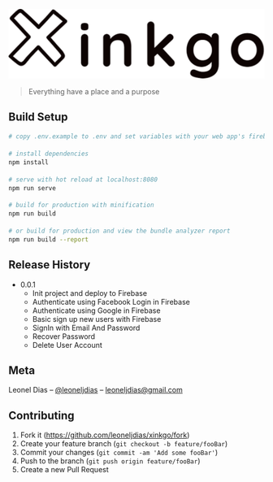 ![](logo.png)
> Everything have a place and a purpose

## Build Setup

``` bash
# copy .env.example to .env and set variables with your web app's firebase configuration

# install dependencies
npm install

# serve with hot reload at localhost:8080
npm run serve

# build for production with minification
npm run build

# or build for production and view the bundle analyzer report
npm run build --report
```

## Release History

* 0.0.1
    * Init project and deploy to Firebase
    * Authenticate using Facebook Login in Firebase
    * Authenticate using Google in Firebase
    * Basic sign up new users with Firebase
    * SignIn with Email And Password
    * Recover Password
    * Delete User Account

## Meta

Leonel Dias – [@leoneljdias](https://twitter.com/leoneljdias) – leoneljdias@gmail.com

## Contributing

1. Fork it (<https://github.com/leoneljdias/xinkgo/fork>)
2. Create your feature branch (`git checkout -b feature/fooBar`)
3. Commit your changes (`git commit -am 'Add some fooBar'`)
4. Push to the branch (`git push origin feature/fooBar`)
5. Create a new Pull Request
